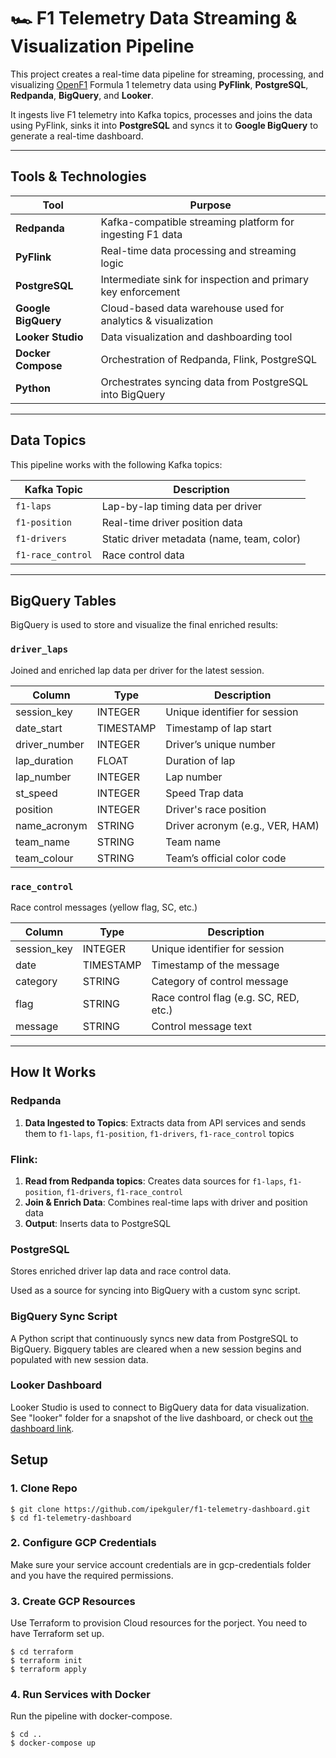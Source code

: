 # 🏎️ F1 Telemetry Data Streaming & Visualization Pipeline

This project creates a real-time data pipeline for streaming, processing, and visualizing [OpenF1](https://openf1.org/) Formula 1 telemetry data using **PyFlink**, **PostgreSQL**, **Redpanda**, **BigQuery**, and **Looker**.

It ingests live F1 telemetry into Kafka topics, processes and joins the data using PyFlink, sinks it into **PostgreSQL** and syncs it to **Google BigQuery** to generate a real-time dashboard.

---

## Tools & Technologies

| Tool                | Purpose                                                                 |
|---------------------|-------------------------------------------------------------------------|
| **Redpanda**        | Kafka-compatible streaming platform for ingesting F1 data               |
| **PyFlink**         | Real-time data processing and streaming logic                           |
| **PostgreSQL**      | Intermediate sink for inspection and primary key enforcement            |
| **Google BigQuery** | Cloud-based data warehouse used for analytics & visualization           |
| **Looker Studio**   | Data visualization and dashboarding tool                                |
| **Docker Compose**  | Orchestration of Redpanda, Flink, PostgreSQL                            |
| **Python**          | Orchestrates syncing data from PostgreSQL into BigQuery                 |

---

## Data Topics

This pipeline works with the following Kafka topics:

| Kafka Topic      | Description                                                                |
|------------------|----------------------------------------------------------------------------|
| `f1-laps`        | Lap-by-lap timing data per driver                                          |
| `f1-position`    | Real-time driver position data                                             |
| `f1-drivers`     | Static driver metadata (name, team, color)                                 |
| `f1-race_control`| Race control data                                                          |

---

## BigQuery Tables

BigQuery is used to store and visualize the final enriched results:

### `driver_laps`
Joined and enriched lap data per driver for the latest session.

| Column         | Type        | Description                                 |
|----------------|-------------|---------------------------------------------|
| session_key    | INTEGER     | Unique identifier for session               |
| date_start     | TIMESTAMP   | Timestamp of lap start                      |
| driver_number  | INTEGER     | Driver’s unique number                      |
| lap_duration   | FLOAT       | Duration of lap                             |
| lap_number     | INTEGER     | Lap number                                  |
| st_speed       | INTEGER     | Speed Trap data                             |
| position       | INTEGER     | Driver's race position                      |
| name_acronym   | STRING      | Driver acronym (e.g., VER, HAM)             |
| team_name      | STRING      | Team name                                   |
| team_colour    | STRING      | Team’s official color code                  |

### `race_control`
Race control messages (yellow flag, SC, etc.)

| Column         | Type        | Description                                 |
|----------------|-------------|---------------------------------------------|
| session_key    | INTEGER     | Unique identifier for session               |
| date           | TIMESTAMP   | Timestamp of the message                    |
| category       | STRING      | Category of control message                 |
| flag           | STRING      | Race control flag (e.g. SC, RED, etc.)      |
| message        | STRING      | Control message text                        |

---

## How It Works

### Redpanda
1. **Data Ingested to Topics**: Extracts data from API services and sends them to `f1-laps`, `f1-position`, `f1-drivers`, `f1-race_control` topics

### Flink:
1. **Read from Redpanda topics**: Creates data sources for `f1-laps`, `f1-position`, `f1-drivers`, `f1-race_control`
2. **Join & Enrich Data**: Combines real-time laps with driver and position data
3. **Output**: Inserts data to PostgreSQL

### PostgreSQL
Stores enriched driver lap data and race control data.  

Used as a source for syncing into BigQuery with a custom sync script.

### BigQuery Sync Script

A Python script that continuously syncs new data from PostgreSQL to BigQuery. Bigquery tables are cleared when a new session begins and populated with new session data.

### Looker Dashboard

Looker Studio is used to connect to BigQuery data for data visualization. See "looker" folder for a snapshot of the live dashboard, or check out [the dashboard link](https://lookerstudio.google.com/reporting/2187c07a-b5df-47b0-a857-25a4c1885e13).

## Setup

### 1. Clone Repo

```
$ git clone https://github.com/ipekguler/f1-telemetry-dashboard.git
$ cd f1-telemetry-dashboard
```

### 2. Configure GCP Credentials

Make sure your service account credentials are in gcp-credentials folder and you have the required permissions.

### 3. Create GCP Resources

Use Terraform to provision Cloud resources for the porject. You need to have Terraform set up.

```
$ cd terraform
$ terraform init
$ terraform apply
```

### 4. Run Services with Docker

Run the pipeline with docker-compose.

```
$ cd ..
$ docker-compose up
```